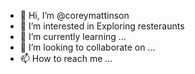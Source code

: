 - 👋 Hi, I’m @coreymattinson
- 👀 I’m interested in Exploring resteraunts
- 🌱 I’m currently learning ...
- 💞️ I’m looking to collaborate on ...
- 📫 How to reach me ...

<!---
coreymattinson/coreymattinson is a ✨ special ✨ repository because its `README.md` (this file) appears on your GitHub profile.
You can click the Preview link to take a look at your changes.
--->
